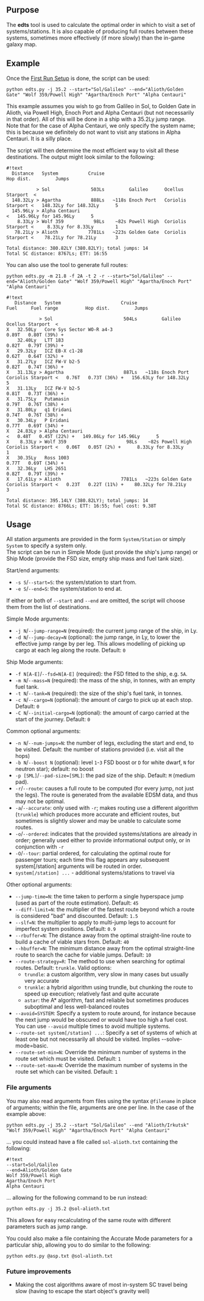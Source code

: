## Purpose ##
The **edts** tool is used to calculate the optimal order in which to visit a set of systems/stations. It is also capable of producing full routes between these systems, sometimes more effectively (if more slowly) than the in-game galaxy map.

## Example ##
Once the [First Run Setup](firstrun.md) is done, the script can be used:

`python edts.py -j 35.2 --start="Sol/Galileo" --end="Alioth/Golden Gate" "Wolf 359/Powell High" "Agartha/Enoch Port" "Alpha Centauri"`

This example assumes you wish to go from Galileo in Sol, to Golden Gate in Alioth, via Powell High, Enoch Port and Alpha Centauri (but not necessarily in that order). All of this will be done in a ship with a 35.2Ly jump range. Note that for the case of Alpha Centauri, we only specify the system name; this is because we definitely do not want to visit any stations in Alpha Centauri. It is a silly place.

The script will then determine the most efficient way to visit all these destinations. The output might look similar to the following:
```
#!text
  Distance   System           Cruise                                                 Hop dist.         Jumps
                                                                                                            
           > Sol               503Ls         Galileo      Ocellus Starport  <                               
  148.32Ly > Agartha           888Ls   ~118s Enoch Port   Coriolis Starport <   148.32Ly for 148.32Ly      5
  145.96Ly > Alpha Centauri                                                 <   145.96Ly for 145.96Ly      5
    8.33Ly > Wolf 359           98Ls    ~82s Powell High  Coriolis Starport <     8.33Ly for 8.33Ly        1
   78.21Ly > Alioth           7781Ls   ~223s Golden Gate  Coriolis Starport <    78.21Ly for 78.21Ly       3

Total distance: 380.82LY (380.82LY); total jumps: 14
Total SC distance: 8767Ls; ETT: 16:55
```

You can also use the tool to generate full routes:

`python edts.py -m 21.8 -f 2A -t 2 -r --start="Sol/Galileo" --end="Alioth/Golden Gate" "Wolf 359/Powell High" "Agartha/Enoch Port" "Alpha Centauri"`

```
#!text
   Distance   System                      Cruise                                            Fuel     Fuel range          Hop dist.         Jumps
                                                                                                                                                
            > Sol                          504Ls         Galileo      Ocellus Starport  <                                                       
X   32.50Ly   Core Sys Sector WO-R a4-3                                                     0.89T   0.80T (39%) +                               
    32.40Ly   LTT 183                                                                       0.82T   0.79T (39%) +                               
X   29.32Ly   ICZ EB-X c1-28                                                                0.62T   0.64T (32%) +                               
X   31.27Ly   ICZ FW-V b2-5                                                                 0.82T   0.74T (36%) +                               
X   31.13Ly > Agartha                      887Ls   ~118s Enoch Port   Coriolis Starport <   0.76T   0.73T (36%) +   156.63Ly for 148.32Ly      5
X   31.13Ly   ICZ FW-V b2-5                                                                 0.81T   0.73T (36%) +                               
X   31.75Ly   Putamasin                                                                     0.79T   0.76T (38%) +                               
X   31.80Ly   q1 Eridani                                                                    0.74T   0.76T (38%) +                               
X   30.34Ly   P Eridani                                                                     0.77T   0.69T (34%) +                               
X   24.83Ly > Alpha Centauri                                                            <   0.48T   0.45T (22%) +   149.86Ly for 145.96Ly      5
X    8.33Ly > Wolf 359                      98Ls    ~82s Powell High  Coriolis Starport <   0.06T   0.05T (2%) +      8.33Ly for 8.33Ly        1
X   30.35Ly   Ross 1003                                                                     0.77T   0.69T (34%) +                               
X   32.36Ly   LHS 2651                                                                      0.82T   0.79T (39%) +                               
X   17.61Ly > Alioth                      7781Ls   ~223s Golden Gate  Coriolis Starport <   0.23T   0.22T (11%) +    80.32Ly for 78.21Ly       3

Total distance: 395.14LY (380.82LY); total jumps: 14
Total SC distance: 8766Ls; ETT: 16:55; fuel cost: 9.38T
```

## Usage ##
All station arguments are provided in the form `System/Station` or simply `System` to specify a system only.  
The script can be run in Simple Mode (just provide the ship's jump range) or Ship Mode (provide the FSD size, empty ship mass and fuel tank size).

Start/end arguments:

* `-s S`/`--start=S`: the system/station to start from.
* `-e S`/`--end=S`: the system/station to end at.

If either or both of `--start` and `--end` are omitted, the script will choose them from the list of destinations.

Simple Mode arguments:

* `-j N`/`--jump-range=N` (required): the current jump range of the ship, in Ly.
* `-d N`/`--jump-decay=N` (optional): the jump range, in Ly, to lower the effective jump range by per leg. This allows modelling of picking up cargo at each leg along the route. Default: `0`

Ship Mode arguments:

* `-f N[A-E]`/`--fsd=N[A-E]` (required): the FSD fitted to the ship, e.g. `5A`.
* `-m N`/`--mass=N` (required): the mass of the ship, in tonnes, with an empty fuel tank.
* `-t N`/`--tank=N` (required): the size of the ship's fuel tank, in tonnes.
* `-c N`/`--cargo=N` (optional): the amount of cargo to pick up at each stop. Default: `0`
* `-C N`/`--initial-cargo=N` (optional): the amount of cargo carried at the start of the journey. Default: `0`

Common optional arguments:

* `-n N`/`--num-jumps=N`: the number of legs, excluding the start and end, to be visited. Default: the number of stations provided (i.e. visit all the hops)
* `-b N`/`--boost N` (optional): level `1`-`3` FSD boost or `D` for white dwarf, `N` for neutron star); default: no boost
* `-p [SML]`/`--pad-size=[SML]`: the pad size of the ship. Default: `M` (medium pad).
* `-r`/`--route`: causes a full route to be computed (for every jump, not just the legs). The route is generated from the available EDSM data, and thus may not be optimal.
* `-a`/`--accurate`: only used with `-r`; makes routing use a different algorithm (`trunkle`) which produces more accurate and efficient routes, but sometimes is slightly slower and may be unable to calculate some routes.
* `-o`/`--ordered`: indicates that the provided systems/stations are already in order; generally used either to provide informational output only, or in conjunction with `-r`
* `-O`/`--tour`: partial ordered, for calculating the optimal route for passenger tours; each time this flag appears any subsequent system[/station] arguments will be routed in order.
* `system[/station] ...` - additional systems/stations to travel via

Other optional arguments:

* `--jump-time=N`: the time taken to perform a single hyperspace jump (used as part of the route estimation). Default: `45`
* `--diff-limit=N`: the multiplier of the fastest route beyond which a route is considered "bad" and discounted. Default: `1.5`
* `--slf=N`: the multiplier to apply to multi-jump legs to account for imperfect system positions. Default: `0.9`
* `--rbuffer=N`: The distance away from the optimal straight-line route to build a cache of viable stars from. Default: `40`
* `--hbuffer=N`: The minimum distance away from the optimal straight-line route to search the cache for viable jumps. Default: `10`
* `--route-strategy=R`: The method to use when searching for optimal routes. Default: `trunkle`. Valid options:
    - `trundle`: a custom algorithm, very slow in many cases but usually very accurate
    - `trunkle`: a hybrid algorithm using trundle, but chunking the route to speed up execution; relatively fast and quite accurate
    - `astar`: the A* algorithm, fast and reliable but sometimes produces suboptimal and less well-balanced routes
* `--avoid=SYSTEM`: Specify a system to route around, for instance because the next jump would be obscured or would have too high a fuel cost.  You can use `--avoid` multiple times to avoid multiple systems.
* `--route-set system[/station] ...`: Specify a set of systems of which at least one but not necessarily all should be visited.  Implies --solve-mode=basic.
* `--route-set-min=N`: Override the minimum number of systems in the route set which must be visited.  Default: `1`
* `--route-set-max=N`: Override the maximum number of systems in the route set which can be visited.  Default: `1`

### File arguments ###

You may also read arguments from files using the syntax `@filename` in place of arguments; within the file, arguments are one per line. In the case of the example above:

`python edts.py -j 35.2 --start "Sol/Galileo" --end "Alioth/Irkutsk" "Wolf 359/Powell High" "Agartha/Enoch Port" "Alpha Centauri"`

... you could instead have a file called `sol-alioth.txt` containing the following:

```
#!text
--start=Sol/Galileo
--end=Alioth/Golden Gate
Wolf 359/Powell High
Agartha/Enoch Port
Alpha Centauri
```

... allowing for the following command to be run instead:

`python edts.py -j 35.2 @sol-alioth.txt`

This allows for easy recalculating of the same route with different parameters such as jump range.

You could also make a file containing the Accurate Mode parameters for a particular ship, allowing you to do similar to the following:

`python edts.py @asp.txt @sol-alioth.txt`

### Future improvements ###

* Making the cost algorithms aware of most in-system SC travel being slow (having to escape the start object's gravity well)
